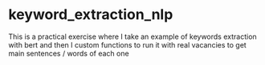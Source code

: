 # keyword_extraction_nlp
This is a practical exercise where I take an example of keywords extraction with bert and then I custom functions to run it with real vacancies to get main sentences / words of each one
